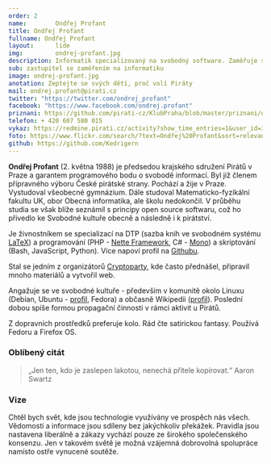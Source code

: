 ```yaml
---
order: 2
name:        Ondřej Profant
title: Ondřej Profant
fullname: Ondřej Profant
layout:      lide
img:         ondrej-profant.jpg
description: Informatik specializovaný na svobodný software. Zaměřuje se na IT systémy, technologické inovace a analýzu zavedení bezplatné MHD.
sub: zastupitel se zaměřením na informatiku
image: ondrej-profant.jpg
anotation: Zeptejte se svých dětí, proč volí Piráty
mail: ondrej.profant@pirati.cz
twitter: "https://twitter.com/ondrej_profant"
facebook: "https://www.facebook.com/ondrej.profant"
priznani: https://github.com/pirati-cz/KlubPraha/blob/master/priznani/ondrej-profant.md
telefon: + 420 607 580 015
vykaz: https://redmine.pirati.cz/activity?show_time_entries=1&user_id=3
foto: https://www.flickr.com/search/?text=Ondřej%20Profant&sort=relevance&user_id=68741528%40N03
github: https://github.com/Kedrigern
---
```


**Ondřej Profant** (2. května 1988) je předsedou krajského sdružení Pirátů v Praze a garantem programového bodu o svobodě informací. Byl již členem přípravného výboru České pirátské strany. Pochází a žije v Praze. Vystudoval všeobecné gymnázium. Dále studoval Matematicko-fyzikální fakultu UK, obor Obecná informatika, ale školu nedokončil. V průběhu studia se však blíže seznámil s principy open source softwaru, což ho přivedlo ke Svobodné kultuře obecně a následně i k pirátství.

Je živnostníkem se specializací na DTP (sazba knih ve svobodném systému [LaTeX](http://www.latex-project.org/)) a programování (PHP - [Nette Framework](http://nette.org/), C# - [Mono](http://www.mono-project.com)) a skriptování (Bash, JavaScript, Python). Více napoví profil na [Githubu](https://github.com/kedrigern).

Stal se jedním z organizátorů [Cryptoparty](http://www.cryptoparty.cz), kde často přednášel, připravil mnoho materiálů a vytvořil web.

Angažuje se ve svobodné kultuře - především v komunitě okolo Linuxu (Debian, Ubuntu - [profil](http://blog.ubuntu.cz/users/kedrigern), Fedora) a občasně Wikipedii ([profil](http://cs.wikipedia.org/wiki/Wikipedista:Ond%C5%99ej_Profant)). Poslední dobou spíše formou propagační činnosti v rámci aktivit u Pirátů.

Z dopravních prostředků preferuje kolo. Rád čte satirickou fantasy. Používá Fedoru a Firefox OS.

### Oblíbený citát

> „Jen ten, kdo je zaslepen lakotou, nenechá přítele kopírovat.“ Aaron Swartz

### Vize

Chtěl bych svět, kde jsou technologie využívány ve prospěch nás všech. Vědomosti a informace jsou sdíleny bez jakýchkoliv překážek. Pravidla jsou nastavena liberálně a zákazy vychází pouze ze širokého společenského konsenzu. Jen v takovém světě je možná vzájemná dobrovolná spolupráce namísto ostře vynucené soutěže.
